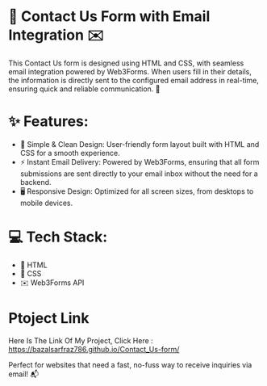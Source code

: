 # 📧 Contact Us Form with Email Integration ✉️

This Contact Us form is designed using HTML and CSS, with seamless email integration powered by Web3Forms. When users fill in their details, the information is directly sent to the configured email address in real-time, ensuring quick and reliable communication. 🚀

# ✨ Features:
- 📄 Simple & Clean Design: User-friendly form layout built with HTML and CSS for a smooth experience.
- ⚡ Instant Email Delivery: Powered by Web3Forms, ensuring that all form submissions are sent directly to your email inbox without the need for a backend.
- 🖥️ Responsive Design: Optimized for all screen sizes, from desktops to mobile devices.
  
# 💻 Tech Stack:
- 📝 HTML
- 🎨 CSS
- ✉️ Web3Forms API

# Ptoject Link

Here Is The Link Of My Project, Click Here : https://bazalsarfraz786.github.io/Contact_Us-form/
  
Perfect for websites that need a fast, no-fuss way to receive inquiries via email! 📬
